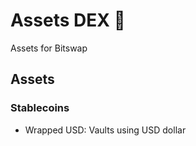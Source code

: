 # Assets DEX 💱

Assets for Bitswap

## Assets

### Stablecoins

-  Wrapped USD: Vaults using USD dollar
